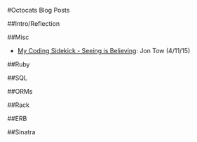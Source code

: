 #Octocats Blog Posts

##Intro/Reflection

##Misc
* [My Coding Sidekick - Seeing is Believing](http://jonwtow.tumblr.com/post/116144382226/my-coding-sidekick-seeing-is-believin/): Jon Tow (4/11/15)

##Ruby

##SQL

##ORMs

##Rack

##ERB

##Sinatra

